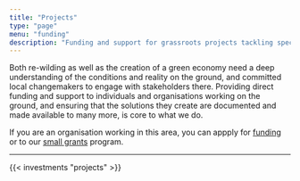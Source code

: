 ```yaml
---
title: "Projects"
type: "page"
menu: "funding"
description: "Funding and support for grassroots projects tackling specific issues that we focus on."
---
```


Both re-wilding as well as the creation of a green economy need a deep understanding of the conditions and reality on the ground, and committed local changemakers to engage with stakeholders there. Providing direct funding and support to individuals and organisations working on the ground, and ensuring that the solutions they create are documented and made available to many more, is core to what we do. 

If you are an organisation working in this area, you can appply for [funding](/funding) or to our [small grants](/grants) program.

--------------

{{< investments "projects" >}}
